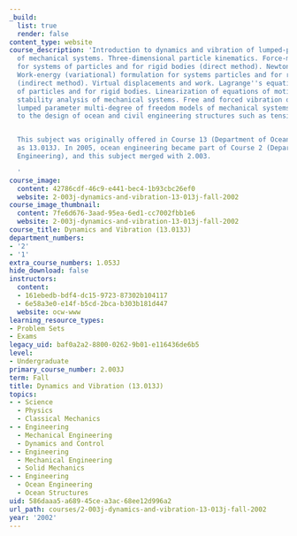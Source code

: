```yaml
---
_build:
  list: true
  render: false
content_type: website
course_description: 'Introduction to dynamics and vibration of lumped-parameter models
  of mechanical systems. Three-dimensional particle kinematics. Force-momentum formulation
  for systems of particles and for rigid bodies (direct method). Newton-Euler equations.
  Work-energy (variational) formulation for systems particles and for rigid bodies
  (indirect method). Virtual displacements and work. Lagrange''s equations for systems
  of particles and for rigid bodies. Linearization of equations of motion. Linear
  stability analysis of mechanical systems. Free and forced vibration of linear damped
  lumped parameter multi-degree of freedom models of mechanical systems. Application
  to the design of ocean and civil engineering structures such as tension leg platforms.


  This subject was originally offered in Course 13 (Department of Ocean Engineering)
  as 13.013J. In 2005, ocean engineering became part of Course 2 (Department of Mechanical
  Engineering), and this subject merged with 2.003.

  '
course_image:
  content: 42786cdf-46c9-e441-bec4-1b93cbc26ef0
  website: 2-003j-dynamics-and-vibration-13-013j-fall-2002
course_image_thumbnail:
  content: 7fe6d676-3aad-95ea-6ed1-cc7002fbb1e6
  website: 2-003j-dynamics-and-vibration-13-013j-fall-2002
course_title: Dynamics and Vibration (13.013J)
department_numbers:
- '2'
- '1'
extra_course_numbers: 1.053J
hide_download: false
instructors:
  content:
  - 161ebedb-bdf4-dc15-9723-87302b104117
  - 6e58a3e0-e14f-b5cd-2bca-b303b181d447
  website: ocw-www
learning_resource_types:
- Problem Sets
- Exams
legacy_uid: baf0a2a2-8800-0262-9b01-e116436de6b5
level:
- Undergraduate
primary_course_number: 2.003J
term: Fall
title: Dynamics and Vibration (13.013J)
topics:
- - Science
  - Physics
  - Classical Mechanics
- - Engineering
  - Mechanical Engineering
  - Dynamics and Control
- - Engineering
  - Mechanical Engineering
  - Solid Mechanics
- - Engineering
  - Ocean Engineering
  - Ocean Structures
uid: 586daaa5-a689-45ce-a3ac-68ee12d996a2
url_path: courses/2-003j-dynamics-and-vibration-13-013j-fall-2002
year: '2002'
---
```

